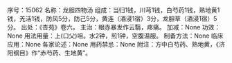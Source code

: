 序号：15062
名称：龙胆四物汤
组成：当归1钱，川芎1钱，白芍药1钱，熟地黄1钱，羌活1钱，防风5分，防己5分，黄连（酒浸1宿）3分，龙胆草（酒浸1宿）5分。
出处：《杏苑》卷六。
主治：眼赤暴发作云翳，疼痛。
加减：None
功效：None
用法用量：上(口父)咀。水2钟，煎1钟，空腹温服。
制备方法：None
临床应用：None
各家论述：None
用药禁忌：None
附注：方中白芍药、熟地黄，《济阳纲目》作“赤芍药、生地黄”。
